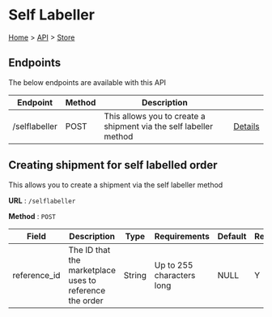 # Self Labeller
[Home](../../index.md) > [API](../index.md) > [Store](index.md)

## Endpoints
The below endpoints are available with this API

| Endpoint | Method | Description | |
| --- | --- | --- | --- |
| /selflabeller | POST | This allows you to create a shipment via the self labeller method | [Details](#creating-shipment-for-self-labelled-order) |

## Creating shipment for self labelled order
This allows you to create a shipment via the self labeller method

**URL** : `/selflabeller`

**Method** : `POST`

| Field | Description | Type | Requirements | Default | Required? | Conditional? |
| --- | --- | --- | --- | --- | --- | --- |
| reference_id | The ID that the marketplace uses to reference the order | String | Up to 255 characters long | NULL | Y | N |
